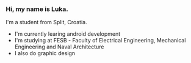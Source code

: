 ### Hi, my name is Luka.
I'm a student from Split, Croatia. 
- I'm currently learing android development
- I'm studying at FESB - Faculty of Electrical Engineering, Mechanical Engineering and Naval Architecture
- I also do graphic design

<!--
**ldoric/ldoric** is a ✨ _special_ ✨ repository because its `README.md` (this file) appears on your GitHub profile.

Here are some ideas to get you started:

- 🔭 I’m currently working on ...
- 🌱 I’m currently learning ...
- 👯 I’m looking to collaborate on ...
- 🤔 I’m looking for help with ...
- 💬 Ask me about ...
- 📫 How to reach me: ...
- 😄 Pronouns: ...
- ⚡ Fun fact: ...
-->

